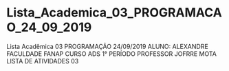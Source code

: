 # Lista_Academica_03_PROGRAMACAO_24_09_2019
Lista Acadêmica 03 PROGRAMAÇÃO 24/09/2019
ALUNO: ALEXANDRE 
FACULDADE FANAP
CURSO ADS 1° PERÍODO 
PROFESSOR JOFRRE MOTA
LISTA DE ATIVIDADES 03
